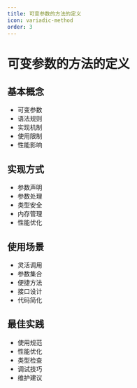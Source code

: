 ```yaml
---
title: 可变参数的方法的定义
icon: variadic-method
order: 3
---
```


# 可变参数的方法的定义

## 基本概念
- 可变参数
- 语法规则
- 实现机制
- 使用限制
- 性能影响

## 实现方式
- 参数声明
- 参数处理
- 类型安全
- 内存管理
- 性能优化

## 使用场景
- 灵活调用
- 参数集合
- 便捷方法
- 接口设计
- 代码简化

## 最佳实践
- 使用规范
- 性能优化
- 类型检查
- 调试技巧
- 维护建议
